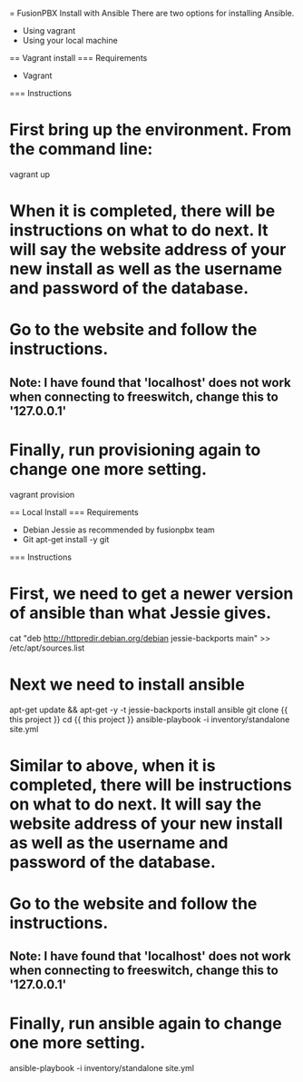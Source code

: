 = FusionPBX Install with Ansible
There are two options for installing Ansible.
* Using vagrant
* Using your local machine

== Vagrant install
=== Requirements
* Vagrant

=== Instructions
# First bring up the environment. From the command line:
 vagrant up
# When it is completed, there will be instructions on what to do next. It will say the website address of your new install as well as the username and password of the database.
# Go to the website and follow the instructions.
## Note: I have found that 'localhost' does not work when connecting to freeswitch, change this to '127.0.0.1'
# Finally, run provisioning again to change one more setting.
 vagrant provision

== Local Install
=== Requirements
* Debian Jessie as recommended by fusionpbx team
* Git
 apt-get install -y git


=== Instructions
# First, we need to get a newer version of ansible than what Jessie gives.
 cat "deb http://httpredir.debian.org/debian jessie-backports main" >> /etc/apt/sources.list
# Next we need to install ansible
 apt-get update && apt-get -y -t jessie-backports install ansible
 git clone {{ this project }}
 cd {{ this project }}
 ansible-playbook -i inventory/standalone site.yml
# Similar to above, when it is completed, there will be instructions on what to do next. It will say the website address of your new install as well as the username and password of the database.
# Go to the website and follow the instructions.
## Note: I have found that 'localhost' does not work when connecting to freeswitch, change this to '127.0.0.1'
# Finally, run ansible again to change one more setting.
 ansible-playbook -i inventory/standalone site.yml
